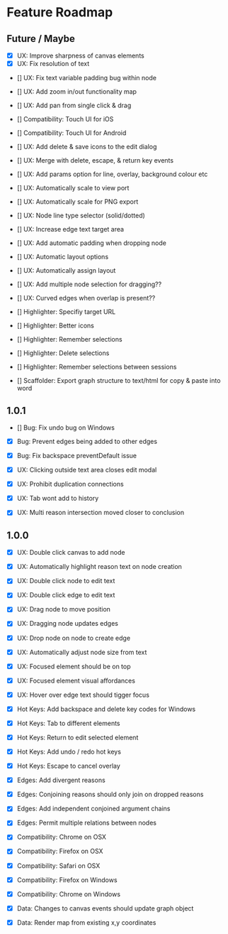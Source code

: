 # Feature Roadmap

## Future / Maybe

  - [X] UX: Improve sharpness of canvas elements
  - [X] UX: Fix resolution of text

  - [] UX: Fix text variable padding bug within node

  - [] UX: Add zoom in/out functionality map
  - [] UX: Add pan from single click & drag
  
  - [] Compatibility: Touch UI for iOS
  - [] Compatibility: Touch UI for Android
  - [] UX: Add delete & save icons to the edit dialog
  - [] UX: Merge with delete, escape, & return key events
  - [] UX: Add params option for line, overlay, background colour etc

  - [] UX: Automatically scale to view port
  - [] UX: Automatically scale for PNG export  

  - [] UX: Node line type selector (solid/dotted) 
  - [] UX: Increase edge text target area
  
  - [] UX: Add automatic padding when dropping node
  - [] UX: Automatic layout options
  - [] UX: Automatically assign layout

  - [] UX: Add multiple node selection for dragging?? 
  - [] UX: Curved edges when overlap is present??

  - [] Highlighter: Specifiy target URL
  - [] Highlighter: Better icons
  - [] Highlighter: Remember selections
  - [] Highlighter: Delete selections
  - [] Highlighter: Remember selections between sessions

  - [] Scaffolder: Export graph structure to text/html for copy & paste into word

## 1.0.1

  - [] Bug: Fix undo bug on Windows
  - [X] Bug: Prevent edges being added to other edges
  - [X] Bug: Fix backspace preventDefault issue

  - [X] UX: Clicking outside text area closes edit modal
  - [X] UX: Prohibit duplication connections
  - [X] UX: Tab wont add to history
  - [X] UX: Multi reason intersection moved closer to conclusion

## 1.0.0

  - [X] UX: Double click canvas to add node
  - [X] UX: Automatically highlight reason text on node creation
  - [X] UX: Double click node to edit text
  - [X] UX: Double click edge to edit text
  - [X] UX: Drag node to move position
  - [X] UX: Dragging node updates edges
  - [X] UX: Drop node on node to create edge
  - [X] UX: Automatically adjust node size from text
  - [X] UX: Focused element should be on top
  - [X] UX: Focused element visual affordances
  - [X] UX: Hover over edge text should tigger focus

  - [X] Hot Keys: Add backspace and delete key codes for Windows
  - [X] Hot Keys: Tab to different elements
  - [X] Hot Keys: Return to edit selected element
  - [X] Hot Keys: Add undo / redo hot keys
  - [X] Hot Keys: Escape to cancel overlay

  - [X] Edges: Add divergent reasons
  - [X] Edges: Conjoining reasons should only join on dropped reasons
  - [X] Edges: Add independent conjoined argument chains
  - [X] Edges: Permit multiple relations between nodes

  - [X] Compatibility: Chrome on OSX 
  - [X] Compatibility: Firefox on OSX  
  - [X] Compatibility: Safari on OSX
  - [X] Compatibility: Firefox on Windows  
  - [X] Compatibility: Chrome on Windows

  - [X] Data: Changes to canvas events should update graph object
  - [X] Data: Render map from existing x,y coordinates